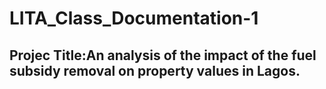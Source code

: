 # LITA_Class_Documentation-1
## Projec Title:An analysis of the impact of the fuel subsidy removal on property values in Lagos.
